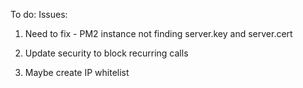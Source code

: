 To do:
Issues:
1. Need to fix  - PM2 instance not finding server.key and server.cert






1. Update security to block recurring calls
2. Maybe create IP whitelist
